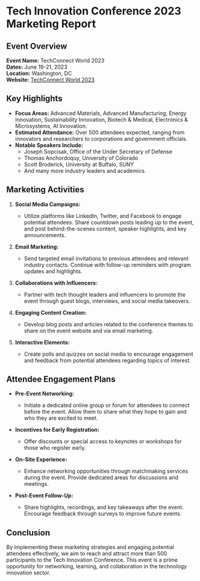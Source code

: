 # Tech Innovation Conference 2023 Marketing Report

## Event Overview
**Event Name:** TechConnect World 2023  
**Dates:** June 19-21, 2023  
**Location:** Washington, DC  
**Website:** [TechConnect World 2023](https://www.techconnectworld.com/World2023/)  

## Key Highlights
- **Focus Areas:** Advanced Materials, Advanced Manufacturing, Energy Innovation, Sustainability Innovation, Biotech & Medical, Electronics & Microsystems, AI Innovation.
- **Estimated Attendance:** Over 500 attendees expected, ranging from innovators and researchers to corporations and government officials.
- **Notable Speakers Include:**
  - Joseph Sopcisak, Office of the Under Secretary of Defense
  - Thomas Anchordoquy, University of Colorado
  - Scott Broderick, University at Buffalo, SUNY
  - And many more industry leaders and academics.

## Marketing Activities
1. **Social Media Campaigns:**
   - Utilize platforms like LinkedIn, Twitter, and Facebook to engage potential attendees. Share countdown posts leading up to the event, and post behind-the-scenes content, speaker highlights, and key announcements.
   
2. **Email Marketing:**
   - Send targeted email invitations to previous attendees and relevant industry contacts. Continue with follow-up reminders with program updates and highlights.
   
3. **Collaborations with Influencers:**
   - Partner with tech thought leaders and influencers to promote the event through guest blogs, interviews, and social media takeovers.

4. **Engaging Content Creation:**
   - Develop blog posts and articles related to the conference themes to share on the event website and via email marketing.
   
5. **Interactive Elements:**
   - Create polls and quizzes on social media to encourage engagement and feedback from potential attendees regarding topics of interest.

## Attendee Engagement Plans
- **Pre-Event Networking:**
  - Initiate a dedicated online group or forum for attendees to connect before the event. Allow them to share what they hope to gain and who they are excited to meet.
  
- **Incentives for Early Registration:**
  - Offer discounts or special access to keynotes or workshops for those who register early.

- **On-Site Experience:**
  - Enhance networking opportunities through matchmaking services during the event. Provide dedicated areas for discussions and meetings.

- **Post-Event Follow-Up:**
  - Share highlights, recordings, and key takeaways after the event. Encourage feedback through surveys to improve future events.

## Conclusion
By implementing these marketing strategies and engaging potential attendees effectively, we aim to reach and attract more than 500 participants to the Tech Innovation Conference. This event is a prime opportunity for networking, learning, and collaboration in the technology innovation sector.